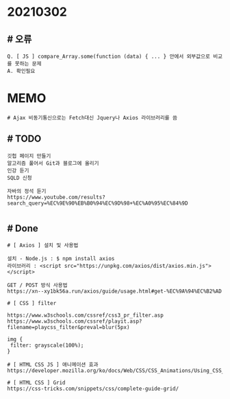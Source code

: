 # 20210302

## # 오류
    Q. [ JS ] compare_Array.some(function (data) { ... } 안에서 외부값으로 비교를 못하는 문제
    A. 확인필요

    
# MEMO

    # Ajax 비동기통신으로는 Fetch대신 Jquery나 Axios 라이브러리를 씀

## # TODO

    깃헙 페이지 만들기
    알고리즘 풀어서 Git과 블로그에 올리기
    인강 듣기
    SQLD 신청
    
    자바의 정석 듣기
    https://www.youtube.com/results?search_query=%EC%9E%90%EB%B0%94%EC%9D%98+%EC%A0%95%EC%84%9D
#

## # Done

    # [ Axios ] 설치 및 사용법
    
    설치 - Node.js : $ npm install axios
    라이브러리 : <script src="https://unpkg.com/axios/dist/axios.min.js"></script>

    GET / POST 방식 사용법
    https://xn--xy1bk56a.run/axios/guide/usage.html#get-%EC%9A%94%EC%B2%AD

    # [ CSS ] filter

    https://www.w3schools.com/cssref/css3_pr_filter.asp
    https://www.w3schools.com/cssref/playit.asp?filename=playcss_filter&preval=blur(5px)

    img {
     filter: grayscale(100%);
    }   

    # [ HTML CSS JS ] 애니메이션 효과
    https://developer.mozilla.org/ko/docs/Web/CSS/CSS_Animations/Using_CSS_animations

    # [ HTML CSS ] Grid
    https://css-tricks.com/snippets/css/complete-guide-grid/